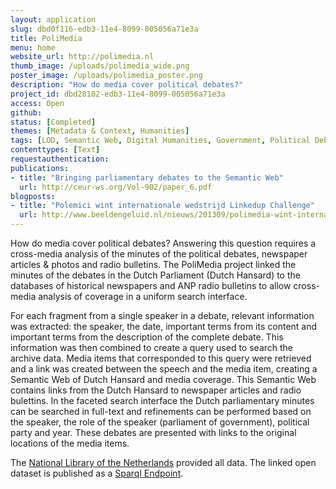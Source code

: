 ```yaml
---
layout: application
slug: dbd0f116-edb3-11e4-8099-005056a71e3a
title: PoliMedia
menu: home
website_url: http://polimedia.nl
thumb_image: /uploads/polimedia_wide.png
poster_image: /uploads/polimedia_poster.png
description: "How do media cover political debates?"
project_id: dbd28102-edb3-11e4-8099-005056a71e3a
access: Open
github: 
status: [Completed]
themes: [Metadata & Context, Humanities]
tags: [LOD, Semantic Web, Digital Humanities, Government, Political Debates]
contenttypes: [Text]
requestauthentication: 
publications: 
- title: "Bringing parliamentary debates to the Semantic Web"
  url: http://ceur-ws.org/Vol-902/paper_6.pdf
blogposts: 
- title: "Polemici wint internationale wedstrijd Linkedup Challenge"
  url: http://www.beeldengeluid.nl/nieuws/201309/polimedia-wint-internationale-wedstrijd-linkedup-challenge
---
```


How do media cover political debates? Answering this question requires a cross-media analysis of the minutes of the political debates, newspaper articles & photos and radio bulletins. The PoliMedia project linked the minutes of the debates in the Dutch Parliament (Dutch Hansard) to the databases of historical newspapers and ANP radio bulletins to allow cross-media analysis of coverage in a uniform search interface. 

For each fragment from a single speaker in a debate, relevant information was extracted: the speaker, the date, important terms from its content and important terms from the description of the complete debate. This information was then combined to create a query used to search the archive data. Media items that corresponded to this query were retrieved and a link was created between the speech and the media item, creating a Semantic Web of Dutch Hansard and media coverage. This Semantic Web contains links from the Dutch Hansard to newspaper articles and radio bulettins. In the faceted search interface the Dutch parliamentary minutes can be searched in full-text and refinements can be performed based on the speaker, the role of the speaker (parliament of government), political party and year. These debates are presented with links to the original locations of the media items. 

The [National Library of the Netherlands](http://www.kb.nl/en) provided all data. The linked open dataset is published as a [Sparql Endpoint](http://data.polimedia.nl).
